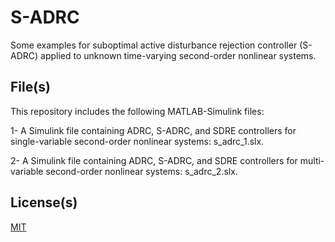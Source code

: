 # S-ADRC

Some examples for suboptimal active disturbance rejection controller (S-ADRC) applied to unknown time-varying second-order nonlinear systems. 

## File(s)

This repository includes the following MATLAB-Simulink files: 

1- A Simulink file containing ADRC, S-ADRC, and SDRE controllers for single-variable second-order nonlinear systems: s_adrc_1.slx.

2- A Simulink file containing ADRC, S-ADRC, and SDRE controllers for multi-variable second-order nonlinear systems: s_adrc_2.slx.


## License(s)

[MIT](https://choosealicense.com/licenses/mit/)
